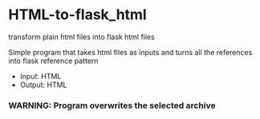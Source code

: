 # HTML-to-flask_html
transform plain html files into flask html files

<p> Simple program that takes html files as inputs and turns all the references into flask reference pattern</p>
<ul>
  <li>
    Input: HTML
  </li>
  <li>
    Output: HTML
  </li>
</ul>

<h3> WARNING: Program overwrites the selected archive</h3>
